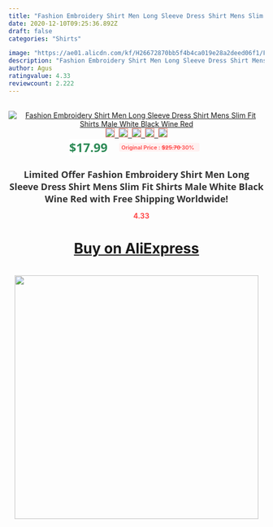 ```yaml
---
title: "Fashion Embroidery Shirt Men Long Sleeve Dress Shirt Mens Slim Fit Shirts Male White Black Wine Red"
date: 2020-12-10T09:25:36.892Z
draft: false
categories: "Shirts"

image: "https://ae01.alicdn.com/kf/H26672870bb5f4b4ca019e28a2deed06f1/Fashion-Embroidery-Shirt-Men-Long-Sleeve-Dress-Shirt-Mens-Slim-Fit-Shirts-Male-White-Black-Wine.jpg"
description: "Fashion Embroidery Shirt Men Long Sleeve Dress Shirt Mens Slim Fit Shirts Male White Black Wine Red"
author: Agus
ratingvalue: 4.33
reviewcount: 2.222
---
```

<br>
<div style="text-align: center;">
<a href="https://s.click.aliexpress.com/e/_AESHOl" target="_blank" rel="nofollow noopener noreferrer"><img alt="Fashion Embroidery Shirt Men Long Sleeve Dress Shirt Mens Slim Fit Shirts Male White Black Wine Red" class="magnifier-image" src="https://ae01.alicdn.com/kf/H26672870bb5f4b4ca019e28a2deed06f1/Fashion-Embroidery-Shirt-Men-Long-Sleeve-Dress-Shirt-Mens-Slim-Fit-Shirts-Male-White-Black-Wine.jpg_640x640.jpg">
<br>
<img style="border:1px solid salmon" src="https://ae01.alicdn.com/kf/H26672870bb5f4b4ca019e28a2deed06f1/Fashion-Embroidery-Shirt-Men-Long-Sleeve-Dress-Shirt-Mens-Slim-Fit-Shirts-Male-White-Black-Wine.jpg_120x120.jpg">&nbsp;&nbsp;<img style="border:1px solid salmon" src="https://ae01.alicdn.com/kf/H58aa044d94cf451d98f1a11052b3194dy/Fashion-Embroidery-Shirt-Men-Long-Sleeve-Dress-Shirt-Mens-Slim-Fit-Shirts-Male-White-Black-Wine.jpg_120x120.jpg">&nbsp;&nbsp;<img style="border:1px solid salmon" src="https://ae01.alicdn.com/kf/H6ccabc28b5ec4ace9d83f09c3740e1d4j/Fashion-Embroidery-Shirt-Men-Long-Sleeve-Dress-Shirt-Mens-Slim-Fit-Shirts-Male-White-Black-Wine.jpg_120x120.jpg">&nbsp;&nbsp;<img style="border:1px solid salmon" src="https://ae01.alicdn.com/kf/H0d5f1e30d688493c968a496b634f9d17H/Fashion-Embroidery-Shirt-Men-Long-Sleeve-Dress-Shirt-Mens-Slim-Fit-Shirts-Male-White-Black-Wine.jpg_120x120.jpg">&nbsp;&nbsp;<img style="border:1px solid salmon" src="https://ae01.alicdn.com/kf/Had56b945a2b84885858735fdb110d05cK/Fashion-Embroidery-Shirt-Men-Long-Sleeve-Dress-Shirt-Mens-Slim-Fit-Shirts-Male-White-Black-Wine.jpg_120x120.jpg"></a></div><br0>
<div style="text-align: center;"><span style="background-color: white; border: 0px; box-sizing: border-box; color: seagreen; display: inline-block; font-family: &quot;open sans&quot; , &quot;arial&quot; , &quot;helvetica&quot; , sans-serif , &quot;heiti&quot;; font-size: 24px; font-stretch: inherit; font-weight: 700; line-height: inherit; margin: 0px 10px 0px 0px; padding: 0px; vertical-align: middle;">$17.99 </span>
<span style="background: rgb(255 , 241 , 241); border-radius: 3px; border: 0px; box-sizing: border-box; color: #ff4747; display: inline-block; font-family: inherit; font-size: 12px; font-stretch: inherit; font-style: inherit; font-variant: inherit; font-weight: 600; line-height: inherit; margin: 0px; padding: 2px 5px; transform: scale(0.9); vertical-align: middle;">Original Price : <b style="text-decoration: line-through;">$25.70 </b> 30%&nbsp;&nbsp;</span></div>
<h1 style="color: #333333; display: inline-block; font-family: &quot;open sans&quot; , &quot;arial&quot; , &quot;helvetica&quot; , sans-serif , &quot;heiti&quot;; font-size: 18px; font-stretch: inherit; font-weight: 700; text-align: center;">Limited Offer Fashion Embroidery Shirt Men Long Sleeve Dress Shirt Mens Slim Fit Shirts Male White Black Wine Red with Free Shipping Worldwide!</h1>
<div style="color: #ff4747; text-align: center;">
<img src="https://4.bp.blogspot.com/-M0ZcTcb-5uY/XleCXlxnR4I/AAAAAAAAAEc/OrjgMkXV1oMQFaCRZj5HQwOCBcu3w1FegCPcBGAYYCw/s1600/star.png" style="height: 15px;">&nbsp;<b>4.33</b></div>
<div class="button_cont" align="center"><a class="buynow_a" href="https://s.click.aliexpress.com/e/_AESHOl" target="_blank" rel="nofollow noopener noreferrer"><H1>Buy on AliExpress</H1></a></div><br>
<div class="separator" style="clear: both; text-align: center;">
<img src="https://lh3.googleusercontent.com/-pTy5HemUv9M/XlePHvY0dAI/AAAAAAAAAE4/0nX5iRUoIWY8eMW9Dpxeirr157OZliDIgCLcBGAsYHQ/s1600/badge.gif" width="480">
</div>
